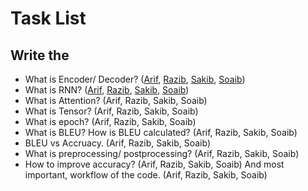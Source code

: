 # Task List

## Write the 
- What is Encoder/ Decoder? ([Arif](Arif.md#what-is-encoder-decoder), [Razib](Razib.md#what-is-encoder-decoder), [Sakib](Sakib.md#what-is-encoder-decoder), [Soaib](soaib.md#what-is-encoder-decoder))
- What is RNN? ([Arif](Arif.md#what-is-encoder-decoder), [Razib](Razib.md#what-is-encoder-decoder), [Sakib](Sakib.md#what-is-encoder-decoder), [Soaib](soaib.md#what-is-encoder-decoder))
- What is Attention? (Arif, Razib, Sakib, Soaib)
- What is Tensor? (Arif, Razib, Sakib, Soaib)
- What is epoch? (Arif, Razib, Sakib, Soaib)
- What is BLEU? How is BLEU calculated? (Arif, Razib, Sakib, Soaib)
- BLEU vs Accruacy. (Arif, Razib, Sakib, Soaib)
- What is preprocessing/ postprocessing? (Arif, Razib, Sakib, Soaib)
- How to improve accuracy? (Arif, Razib, Sakib, Soaib)
And most important, workflow of the code. (Arif, Razib, Sakib, Soaib)